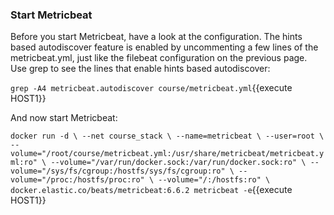 ### Start Metricbeat

Before you start Metricbeat, have a look at the configuration.  The hints based autodiscover feature is enabled by uncommenting a few lines of the metricbeat.yml, just  like the filebeat configuration on the previous page.  Use grep to see the lines that enable hints based autodiscover:

`grep -A4 metricbeat.autodiscover course/metricbeat.yml`{{execute HOST1}}

And now start Metricbeat:

`docker run -d \
--net course_stack \
--name=metricbeat \
--user=root \
--volume="/root/course/metricbeat.yml:/usr/share/metricbeat/metricbeat.yml:ro" \
--volume="/var/run/docker.sock:/var/run/docker.sock:ro" \
--volume="/sys/fs/cgroup:/hostfs/sys/fs/cgroup:ro" \
--volume="/proc:/hostfs/proc:ro" \
--volume="/:/hostfs:ro" \
docker.elastic.co/beats/metricbeat:6.6.2 metricbeat -e`{{execute HOST1}}

